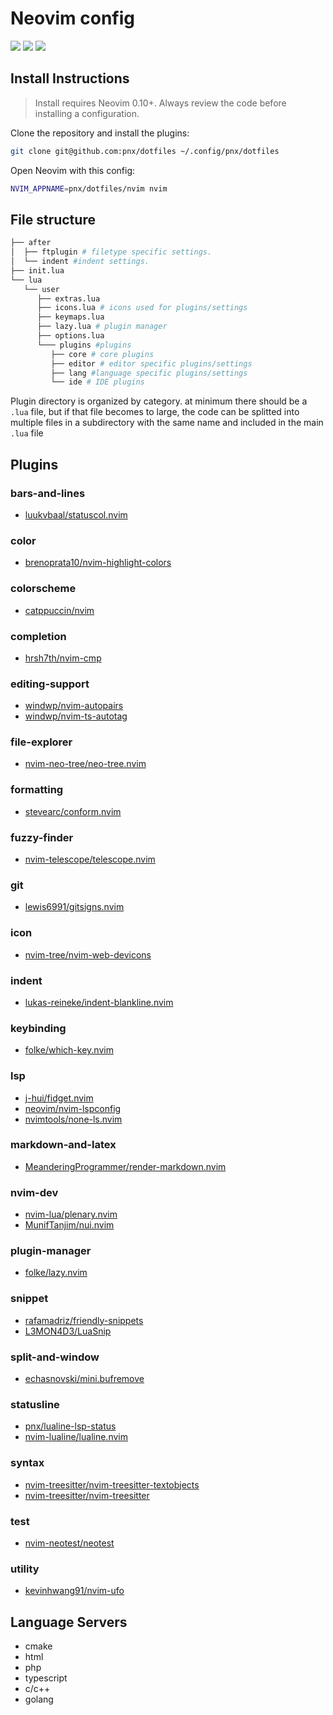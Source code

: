 

# Neovim config

<a href="https://dotfyle.com/pnx/dotfiles-nvim"><img src="https://dotfyle.com/pnx/dotfiles-nvim/badges/plugins?style=flat" /></a>
<a href="https://dotfyle.com/pnx/dotfiles-nvim"><img src="https://dotfyle.com/pnx/dotfiles-nvim/badges/leaderkey?style=flat" /></a>
<a href="https://dotfyle.com/pnx/dotfiles-nvim"><img src="https://dotfyle.com/pnx/dotfiles-nvim/badges/plugin-manager?style=flat" /></a>


## Install Instructions

 > Install requires Neovim 0.10+. Always review the code before installing a configuration.

Clone the repository and install the plugins:

```sh
git clone git@github.com:pnx/dotfiles ~/.config/pnx/dotfiles
```

Open Neovim with this config:

```sh
NVIM_APPNAME=pnx/dotfiles/nvim nvim
```

## File structure

```sh
├── after
│  ├── ftplugin # filetype specific settings.
│  └── indent #indent settings.
├── init.lua
└── lua
   └── user
      ├── extras.lua
      ├── icons.lua # icons used for plugins/settings
      ├── keymaps.lua
      ├── lazy.lua # plugin manager
      ├── options.lua
      └─── plugins #plugins
         ├── core # core plugins
         ├── editor # editor specific plugins/settings
         ├── lang #language specific plugins/settings
         └── ide # IDE plugins

```

Plugin directory is organized by category. at minimum there should be a `.lua` file, but if that file
becomes to large, the code can be splitted into multiple files in a subdirectory with the same name
and included in the main `.lua` file

## Plugins

### bars-and-lines

+ [luukvbaal/statuscol.nvim](https://dotfyle.com/plugins/luukvbaal/statuscol.nvim)
### color

+ [brenoprata10/nvim-highlight-colors](https://dotfyle.com/plugins/brenoprata10/nvim-highlight-colors)
### colorscheme

+ [catppuccin/nvim](https://dotfyle.com/plugins/catppuccin/nvim)
### completion

+ [hrsh7th/nvim-cmp](https://dotfyle.com/plugins/hrsh7th/nvim-cmp)
### editing-support

+ [windwp/nvim-autopairs](https://dotfyle.com/plugins/windwp/nvim-autopairs)
+ [windwp/nvim-ts-autotag](https://dotfyle.com/plugins/windwp/nvim-ts-autotag)
### file-explorer

+ [nvim-neo-tree/neo-tree.nvim](https://dotfyle.com/plugins/nvim-neo-tree/neo-tree.nvim)
### formatting

+ [stevearc/conform.nvim](https://dotfyle.com/plugins/stevearc/conform.nvim)
### fuzzy-finder

+ [nvim-telescope/telescope.nvim](https://dotfyle.com/plugins/nvim-telescope/telescope.nvim)
### git

+ [lewis6991/gitsigns.nvim](https://dotfyle.com/plugins/lewis6991/gitsigns.nvim)
### icon

+ [nvim-tree/nvim-web-devicons](https://dotfyle.com/plugins/nvim-tree/nvim-web-devicons)
### indent

+ [lukas-reineke/indent-blankline.nvim](https://dotfyle.com/plugins/lukas-reineke/indent-blankline.nvim)
### keybinding

+ [folke/which-key.nvim](https://dotfyle.com/plugins/folke/which-key.nvim)
### lsp

+ [j-hui/fidget.nvim](https://dotfyle.com/plugins/j-hui/fidget.nvim)
+ [neovim/nvim-lspconfig](https://dotfyle.com/plugins/neovim/nvim-lspconfig)
+ [nvimtools/none-ls.nvim](https://dotfyle.com/plugins/nvimtools/none-ls.nvim)
### markdown-and-latex

+ [MeanderingProgrammer/render-markdown.nvim](https://dotfyle.com/plugins/MeanderingProgrammer/render-markdown.nvim)
### nvim-dev

+ [nvim-lua/plenary.nvim](https://dotfyle.com/plugins/nvim-lua/plenary.nvim)
+ [MunifTanjim/nui.nvim](https://dotfyle.com/plugins/MunifTanjim/nui.nvim)
### plugin-manager

+ [folke/lazy.nvim](https://dotfyle.com/plugins/folke/lazy.nvim)
### snippet

+ [rafamadriz/friendly-snippets](https://dotfyle.com/plugins/rafamadriz/friendly-snippets)
+ [L3MON4D3/LuaSnip](https://dotfyle.com/plugins/L3MON4D3/LuaSnip)
### split-and-window

+ [echasnovski/mini.bufremove](https://dotfyle.com/plugins/echasnovski/mini.bufremove)
### statusline

+ [pnx/lualine-lsp-status](https://dotfyle.com/plugins/pnx/lualine-lsp-status)
+ [nvim-lualine/lualine.nvim](https://dotfyle.com/plugins/nvim-lualine/lualine.nvim)
### syntax

+ [nvim-treesitter/nvim-treesitter-textobjects](https://dotfyle.com/plugins/nvim-treesitter/nvim-treesitter-textobjects)
+ [nvim-treesitter/nvim-treesitter](https://dotfyle.com/plugins/nvim-treesitter/nvim-treesitter)
### test

+ [nvim-neotest/neotest](https://dotfyle.com/plugins/nvim-neotest/neotest)
### utility

+ [kevinhwang91/nvim-ufo](https://dotfyle.com/plugins/kevinhwang91/nvim-ufo)
## Language Servers

+ cmake
+ html
+ php
+ typescript
+ c/c++
+ golang

